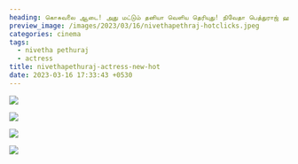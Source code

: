 ```yaml
---
heading: கொசுவலை ஆடை! அது மட்டும் தனியா வெளிய தெரியுது! நிவேதா பெத்துராஜ் ஹாட் கிளிக்ஸ்.
preview_image: /images/2023/03/16/nivethapethraj-hotclicks.jpeg
categories: cinema
tags:
  - nivetha pethuraj
  - actress
title: nivethapethuraj-actress-new-hot
date: 2023-03-16 17:33:43 +0530
---
```

![](/images/2023/03/16/nivethapethuraj-actress-new-hot.jpeg)

![](/images/2023/03/16/nivethapethuraj-actress-new-hot2.jpeg)

![](/images/2023/03/16/nivethapethuraj-actress-new-hott.jpeg)

![](/images/2023/03/16/nivethapethuraj-actress-new-hott22.jpeg)
